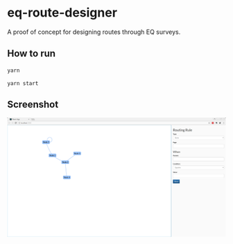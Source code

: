 # eq-route-designer

A proof of concept for designing routes through EQ surveys.

## How to run

```
yarn
```

```
yarn start
```

## Screenshot
![screenshot](/docs/images/screenshot.png)